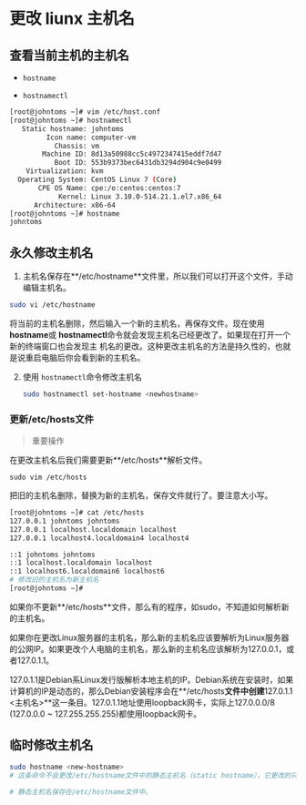 # 更改 liunx 主机名

## 查看当前主机的主机名

- `hostname`

- `hostnamectl`

```bash
[root@johntoms ~]# vim /etc/host.conf
[root@johntoms ~]# hostnamectl
   Static hostname: johntoms
         Icon name: computer-vm
           Chassis: vm
        Machine ID: 8d13a50988cc5c4972347415eddf7d47
           Boot ID: 553b9373bec6431db3294d904c9e0499
    Virtualization: kvm
  Operating System: CentOS Linux 7 (Core)
       CPE OS Name: cpe:/o:centos:centos:7
            Kernel: Linux 3.10.0-514.21.1.el7.x86_64
      Architecture: x86-64
[root@johntoms ~]# hostname
johntoms
```

## 永久修改主机名

1. 主机名保存在**/etc/hostname**文件里，所以我们可以打开这个文件，手动编辑主机名。

  ```bash
  sudo vi /etc/hostname
  ```

  将当前的主机名删除，然后输入一个新的主机名，再保存文件。现在使用**hostname**或  **hostnamectl**命令就会发现主机名已经更改了。如果现在打开一个新的终端窗口也会发现主  机名的更改。这种更改主机名的方法是持久性的，也就是说重启电脑后你会看到新的主机名。

2. 使用 `hostnamectl`命令修改主机名

   ```bash
   sudo hostnamectl set-hostname <newhostname>
   ```

### 更新/etc/hosts文件

> 重要操作

在更改主机名后我们需要更新**/etc/hosts**解析文件。

```
sudo vim /etc/hosts
```



把旧的主机名删除，替换为新的主机名，保存文件就行了。要注意大小写。

   ```bash
[root@johntoms ~]# cat /etc/hosts
127.0.0.1 johntoms johntoms
127.0.0.1 localhost.localdomain localhost
127.0.0.1 localhost4.localdomain4 localhost4

::1 johntoms johntoms
::1 localhost.localdomain localhost
::1 localhost6.localdomain6 localhost6
# 修改旧的主机名为新主机名
[root@johntoms ~]#

   ```

如果你不更新**/etc/hosts**文件，那么有的程序，如sudo，不知道如何解析新的主机名。

如果你在更改Linux服务器的主机名，那么新的主机名应该要解析为Linux服务器的公网IP。如果更改个人电脑的主机名，那么新的主机名应该解析为127.0.0.1，或者127.0.1.1。

127.0.1.1是Debian系Linux发行版解析本地主机的IP。Debian系统在安装时，如果计算机的IP是动态的，那么Debian安装程序会在**/etc/hosts**文件中创建**127.0.1.1 <主机名>**这一条目。127.0.1.1地址使用loopback网卡，实际上127.0.0.0/8 (127.0.0.0 ~ 127.255.255.255)都使用loopback网卡。



## 临时修改主机名

```bash
sudo hostname <new-hostname>
# 这条命令不会更改/etc/hostname文件中的静态主机名（static hostname），它更改的只是临时主机名（transient # hostname）。所以重启计算机后会回到旧的主机名。

# 静态主机名保存在/etc/hostname文件中。
```

